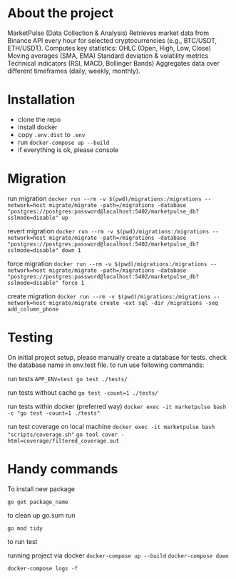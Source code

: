 # About the project

MarketPulse (Data Collection & Analysis)
Retrieves market data from Binance API every hour for selected cryptocurrencies (e.g., BTC/USDT, ETH/USDT).
Computes key statistics:
OHLC (Open, High, Low, Close)
Moving averages (SMA, EMA)
Standard deviation & volatility metrics
Technical indicators (RSI, MACD, Bollinger Bands)
Aggregates data over different timeframes (daily, weekly, monthly).

# Installation

 - clone the repo
 - install docker
 - copy `.env.dist` to `.env`
 - run `docker-compose up --build`
 - if everything is ok, please console

# Migration
run migration `docker run --rm -v $(pwd)/migrations:/migrations --network=host migrate/migrate -path=/migrations -database "postgres://postgres:password@localhost:5402/marketpulse_db?sslmode=disable" up`

revert migration `docker run --rm -v $(pwd)/migrations:/migrations --network=host migrate/migrate -path=/migrations -database "postgres://postgres:password@localhost:5402/marketpulse_db?sslmode=disable" down 1`

force migration `docker run --rm -v $(pwd)/migrations:/migrations --network=host migrate/migrate -path=/migrations -database "postgres://postgres:password@localhost:5402/marketpulse_db?sslmode=disable" force 1`


create migration `docker run --rm -v $(pwd)/migrations:/migrations --network=host migrate/migrate create -ext sql -dir /migrations -seq add_column_phone`

# Testing

On initial project setup, please manually create a database for tests. check the database name in env.test file. to run use following commands:

run tests `APP_ENV=test go test ./tests/`

run tests without cache `go test -count=1 ./tests/`

run tests within docker (preferred way) `docker exec -it marketpulse bash -c "go test -count=1 ./tests"`

run test coverage on local machine `docker exec -it marketpulse bash "scripts/coverage.sh"`
`go tool cover -html=coverage/filtered_coverage.out`

# Handy commands

To install new package

`go get package_name`

to clean up go.sum run

`go mod tidy`

to run test

running project via docker
`docker-compose up --build`
`docker-compose down`

`docker-compose logs -f`